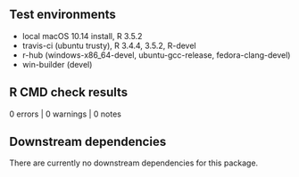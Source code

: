 ## Test environments
* local macOS 10.14 install, R 3.5.2
* travis-ci (ubuntu trusty), R 3.4.4, 3.5.2, R-devel
* r-hub (windows-x86_64-devel, ubuntu-gcc-release, fedora-clang-devel)
* win-builder (devel)

## R CMD check results

0 errors | 0 warnings | 0 notes

## Downstream dependencies

There are currently no downstream dependencies for this package.

